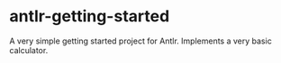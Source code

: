 # antlr-getting-started

A very simple getting started project for Antlr. Implements a very basic calculator.


